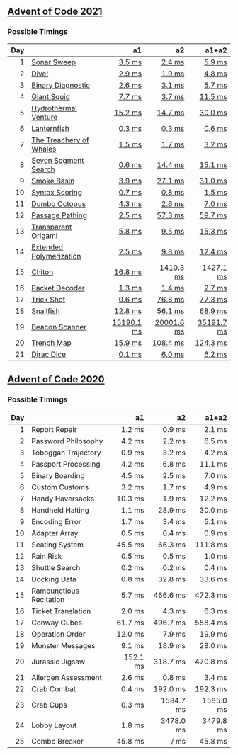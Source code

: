 ## [Advent of Code 2021](https://adventofcode.com/2021/)

### Possible Timings
| Day | | a1 | a2 | a1+a2 |
| ---: | :--- | ---: | ---: | ---: |
| 1 | [Sonar Sweep](https://adventofcode.com/2021/day/1) | [3.5 ms](y2021/kotlin/Day01.kt#L8) | [2.4 ms](y2021/kotlin/Day01.kt#L19) | [5.9 ms](y2021/kotlin/Day01.kt) |
| 2 | [Dive!](https://adventofcode.com/2021/day/2) | [2.9 ms](y2021/kotlin/Day02.kt#L8) | [1.9 ms](y2021/kotlin/Day02.kt#L26) | [4.8 ms](y2021/kotlin/Day02.kt) |
| 3 | [Binary Diagnostic](https://adventofcode.com/2021/day/3) | [2.6 ms](y2021/kotlin/Day03.kt#L9) | [3.1 ms](y2021/kotlin/Day03.kt#L29) | [5.7 ms](y2021/kotlin/Day03.kt) |
| 4 | [Giant Squid](https://adventofcode.com/2021/day/4) | [7.7 ms](y2021/kotlin/Day04.kt#L91) | [3.7 ms](y2021/kotlin/Day04.kt#L107) | [11.5 ms](y2021/kotlin/Day04.kt) |
| 5 | [Hydrothermal Venture](https://adventofcode.com/2021/day/5) | [15.2 ms](y2021/kotlin/Day05.kt#L48) | [14.7 ms](y2021/kotlin/Day05.kt#L50) | [30.0 ms](y2021/kotlin/Day05.kt) |
| 6 | [Lanternfish](https://adventofcode.com/2021/day/6) | [0.3 ms](y2021/kotlin/Day06.kt#L8) | [0.3 ms](y2021/kotlin/Day06.kt#L27) | [0.6 ms](y2021/kotlin/Day06.kt) |
| 7 | [The Treachery of Whales](https://adventofcode.com/2021/day/7) | [1.5 ms](y2021/kotlin/Day07.kt#L9) | [1.7 ms](y2021/kotlin/Day07.kt#L20) | [3.2 ms](y2021/kotlin/Day07.kt) |
| 8 | [Seven Segment Search](https://adventofcode.com/2021/day/8) | [0.6 ms](y2021/kotlin/Day08.kt#L9) | [14.4 ms](y2021/kotlin/Day08.kt#L23) | [15.1 ms](y2021/kotlin/Day08.kt) |
| 9 | [Smoke Basin](https://adventofcode.com/2021/day/9) | [3.9 ms](y2021/kotlin/Day09.kt#L10) | [27.1 ms](y2021/kotlin/Day09.kt#L36) | [31.0 ms](y2021/kotlin/Day09.kt) |
| 10 | [Syntax Scoring](https://adventofcode.com/2021/day/10) | [0.7 ms](y2021/kotlin/Day10.kt#L8) | [0.8 ms](y2021/kotlin/Day10.kt#L47) | [1.5 ms](y2021/kotlin/Day10.kt) |
| 11 | [Dumbo Octopus](https://adventofcode.com/2021/day/11) | [4.3 ms](y2021/kotlin/Day11.kt#L16) | [2.6 ms](y2021/kotlin/Day11.kt#L68) | [7.0 ms](y2021/kotlin/Day11.kt) |
| 12 | [Passage Pathing](https://adventofcode.com/2021/day/12) | [2.5 ms](y2021/kotlin/Day12.kt#L10) | [57.3 ms](y2021/kotlin/Day12.kt#L11) | [59.7 ms](y2021/kotlin/Day12.kt) |
| 13 | [Transparent Origami](https://adventofcode.com/2021/day/13) | [5.8 ms](y2021/kotlin/Day13.kt#L10) | [9.5 ms](y2021/kotlin/Day13.kt#L11) | [15.3 ms](y2021/kotlin/Day13.kt) |
| 14 | [Extended Polymerization](https://adventofcode.com/2021/day/14) | [2.5 ms](y2021/kotlin/Day14.kt#L9) | [9.8 ms](y2021/kotlin/Day14.kt#L10) | [12.4 ms](y2021/kotlin/Day14.kt) |
| 15 | [Chiton](https://adventofcode.com/2021/day/15) | [16.8 ms](y2021/kotlin/Day15.kt#L14) | [1410.3 ms](y2021/kotlin/Day15.kt#L16) | [1427.1 ms](y2021/kotlin/Day15.kt) |
| 16 | [Packet Decoder](https://adventofcode.com/2021/day/16) | [1.3 ms](y2021/kotlin/Day16.kt#L40) | [1.4 ms](y2021/kotlin/Day16.kt#L87) | [2.7 ms](y2021/kotlin/Day16.kt) |
| 17 | [Trick Shot](https://adventofcode.com/2021/day/17) | [0.6 ms](y2021/kotlin/Day17.kt#L12) | [76.8 ms](y2021/kotlin/Day17.kt#L48) | [77.3 ms](y2021/kotlin/Day17.kt) |
| 18 | [Snailfish](https://adventofcode.com/2021/day/18) | [12.8 ms](y2021/kotlin/Day18.kt#L82) | [56.1 ms](y2021/kotlin/Day18.kt#L178) | [68.9 ms](y2021/kotlin/Day18.kt) |
| 19 | [Beacon Scanner](https://adventofcode.com/2021/day/19) | [15190.1 ms](y2021/kotlin/Day19.kt#L48) | [20001.6 ms](y2021/kotlin/Day19.kt#L52) | [35191.7 ms](y2021/kotlin/Day19.kt) |
| 20 | [Trench Map](https://adventofcode.com/2021/day/20) | [15.9 ms](y2021/kotlin/Day20.kt#L36) | [108.4 ms](y2021/kotlin/Day20.kt#L37) | [124.3 ms](y2021/kotlin/Day20.kt) |
| 21 | [Dirac Dice](https://adventofcode.com/2021/day/21) | [0.1 ms](y2021/kotlin/Day21.kt#L12) | [6.0 ms](y2021/kotlin/Day21.kt#L61) | [6.2 ms](y2021/kotlin/Day21.kt) |

## [Advent of Code 2020](https://adventofcode.com/2020/)

### Possible Timings
| Day | | a1 | a2 | a1+a2 |
| ---: | :--- | ---: | ---: | ---: |
| 1 | Report Repair | 1.2 ms | 0.9 ms | 2.1 ms |
| 2 | Password Philosophy | 4.2 ms | 2.2 ms | 6.5 ms |
| 3 | Toboggan Trajectory | 0.9 ms | 3.2 ms | 4.2 ms |
| 4 | Passport Processing | 4.2 ms | 6.8 ms | 11.1 ms |
| 5 | Binary Boarding | 4.5 ms | 2.5 ms | 7.0 ms |
| 6 | Custom Customs | 3.2 ms | 1.7 ms | 4.9 ms |
| 7 | Handy Haversacks | 10.3 ms | 1.9 ms | 12.2 ms |
| 8 | Handheld Halting | 1.1 ms | 28.9 ms | 30.0 ms |
| 9 | Encoding Error | 1.7 ms | 3.4 ms | 5.1 ms |
| 10 | Adapter Array | 0.5 ms | 0.4 ms | 0.9 ms |
| 11 | Seating System | 45.5 ms | 66.3 ms | 111.8 ms |
| 12 | Rain Risk | 0.5 ms | 0.5 ms | 1.0 ms |
| 13 | Shuttle Search | 0.2 ms | 0.2 ms | 0.4 ms |
| 14 | Docking Data | 0.8 ms | 32.8 ms | 33.6 ms |
| 15 | Rambunctious Recitation | 5.7 ms | 466.6 ms | 472.3 ms |
| 16 | Ticket Translation | 2.0 ms | 4.3 ms | 6.3 ms |
| 17 | Conway Cubes | 61.7 ms | 496.7 ms | 558.4 ms |
| 18 | Operation Order | 12.0 ms | 7.9 ms | 19.9 ms |
| 19 | Monster Messages | 9.1 ms | 18.9 ms | 28.0 ms |
| 20 | Jurassic Jigsaw | 152.1 ms | 318.7 ms | 470.8 ms |
| 21 | Allergen Assessment | 2.6 ms | 0.8 ms | 3.4 ms |
| 22 | Crab Combat | 0.4 ms | 192.0 ms | 192.3 ms |
| 23 | Crab Cups | 0.3 ms | 1584.7 ms | 1585.0 ms |
| 24 | Lobby Layout | 1.8 ms | 3478.0 ms | 3479.8 ms |
| 25 | Combo Breaker | 45.8 ms | / ms | 45.8 ms |
